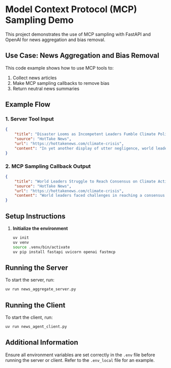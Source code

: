 # Model Context Protocol (MCP) Sampling Demo

This project demonstrates the use of MCP sampling with FastAPI and OpenAI for news aggregation and bias removal.

## Use Case: News Aggregation and Bias Removal

This code example shows how to use MCP tools to:
1. Collect news articles
2. Make MCP sampling callbacks to remove bias
3. Return neutral news summaries

## Example Flow

### 1. Server Tool Input
```json
{
    "title": "Disaster Looms as Incompetent Leaders Fumble Climate Policy",
    "source": "HotTake News",
    "url": "https://hottakenews.com/climate-crisis",
    "content": "In yet another display of utter negligence, world leaders failed to reach a consensus on climate action, dooming future generations to a planet in crisis."
}
```

### 2. MCP Sampling Callback Output
```json
{
    "title": "World Leaders Struggle to Reach Consensus on Climate Action",
    "source": "HotTake News",
    "url": "https://hottakenews.com/climate-crisis",
    "content": "World leaders faced challenges in reaching a consensus on climate policy during recent discussions, raising concerns about the potential impact on future generations regarding environmental issues."
}
```

## Setup Instructions

1. **Initialize the environment**
   ```bash
   uv init
   uv venv
   source .venv/bin/activate
   uv pip install fastapi uvicorn openai fastmcp
   ```

## Running the Server

To start the server, run:
```bash
uv run news_aggregate_server.py
```

## Running the Client

To start the client, run:
```bash
uv run news_agent_client.py
```

## Additional Information

Ensure all environment variables are set correctly in the `.env` file before running the server or client. Refer to the `.env_local` file for an example.
